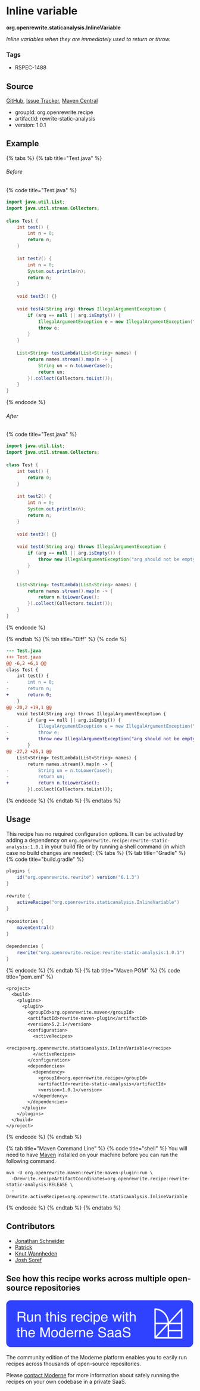 # Inline variable

**org.openrewrite.staticanalysis.InlineVariable**

_Inline variables when they are immediately used to return or throw._

### Tags

* RSPEC-1488

## Source

[GitHub](https://github.com/openrewrite/rewrite-static-analysis/blob/main/src/main/java/org/openrewrite/staticanalysis/InlineVariable.java), [Issue Tracker](https://github.com/openrewrite/rewrite-static-analysis/issues), [Maven Central](https://central.sonatype.com/artifact/org.openrewrite.recipe/rewrite-static-analysis/1.0.1/jar)

* groupId: org.openrewrite.recipe
* artifactId: rewrite-static-analysis
* version: 1.0.1

## Example


{% tabs %}
{% tab title="Test.java" %}

###### Before
{% code title="Test.java" %}
```java
import java.util.List;
import java.util.stream.Collectors;

class Test {
    int test() {
        int n = 0;
        return n;
    }

    int test2() {
        int n = 0;
        System.out.println(n);
        return n;
    }

    void test3() {}

    void test4(String arg) throws IllegalArgumentException {
        if (arg == null || arg.isEmpty()) {
            IllegalArgumentException e = new IllegalArgumentException("arg should not be empty or null");
            throw e;
        }
    }

    List<String> testLambda(List<String> names) {
        return names.stream().map(n -> {
            String un = n.toLowerCase();
            return un;
        }).collect(Collectors.toList());
    }
}
```
{% endcode %}

###### After
{% code title="Test.java" %}
```java
import java.util.List;
import java.util.stream.Collectors;

class Test {
    int test() {
        return 0;
    }

    int test2() {
        int n = 0;
        System.out.println(n);
        return n;
    }

    void test3() {}

    void test4(String arg) throws IllegalArgumentException {
        if (arg == null || arg.isEmpty()) {
            throw new IllegalArgumentException("arg should not be empty or null");
        }
    }

    List<String> testLambda(List<String> names) {
        return names.stream().map(n -> {
            return n.toLowerCase();
        }).collect(Collectors.toList());
    }
}
```
{% endcode %}

{% endtab %}
{% tab title="Diff" %}
{% code %}
```diff
--- Test.java
+++ Test.java
@@ -6,2 +6,1 @@
class Test {
    int test() {
-       int n = 0;
-       return n;
+       return 0;
    }
@@ -20,2 +19,1 @@
    void test4(String arg) throws IllegalArgumentException {
        if (arg == null || arg.isEmpty()) {
-           IllegalArgumentException e = new IllegalArgumentException("arg should not be empty or null");
-           throw e;
+           throw new IllegalArgumentException("arg should not be empty or null");
        }
@@ -27,2 +25,1 @@
    List<String> testLambda(List<String> names) {
        return names.stream().map(n -> {
-           String un = n.toLowerCase();
-           return un;
+           return n.toLowerCase();
        }).collect(Collectors.toList());
```
{% endcode %}
{% endtab %}
{% endtabs %}


## Usage

This recipe has no required configuration options. It can be activated by adding a dependency on `org.openrewrite.recipe:rewrite-static-analysis:1.0.1` in your build file or by running a shell command (in which case no build changes are needed): 
{% tabs %}
{% tab title="Gradle" %}
{% code title="build.gradle" %}
```groovy
plugins {
    id("org.openrewrite.rewrite") version("6.1.3")
}

rewrite {
    activeRecipe("org.openrewrite.staticanalysis.InlineVariable")
}

repositories {
    mavenCentral()
}

dependencies {
    rewrite("org.openrewrite.recipe:rewrite-static-analysis:1.0.1")
}
```
{% endcode %}
{% endtab %}
{% tab title="Maven POM" %}
{% code title="pom.xml" %}
```markup
<project>
  <build>
    <plugins>
      <plugin>
        <groupId>org.openrewrite.maven</groupId>
        <artifactId>rewrite-maven-plugin</artifactId>
        <version>5.2.1</version>
        <configuration>
          <activeRecipes>
            <recipe>org.openrewrite.staticanalysis.InlineVariable</recipe>
          </activeRecipes>
        </configuration>
        <dependencies>
          <dependency>
            <groupId>org.openrewrite.recipe</groupId>
            <artifactId>rewrite-static-analysis</artifactId>
            <version>1.0.1</version>
          </dependency>
        </dependencies>
      </plugin>
    </plugins>
  </build>
</project>
```
{% endcode %}
{% endtab %}

{% tab title="Maven Command Line" %}
{% code title="shell" %}
You will need to have [Maven](https://maven.apache.org/download.cgi) installed on your machine before you can run the following command.

```shell
mvn -U org.openrewrite.maven:rewrite-maven-plugin:run \
  -Drewrite.recipeArtifactCoordinates=org.openrewrite.recipe:rewrite-static-analysis:RELEASE \
  -Drewrite.activeRecipes=org.openrewrite.staticanalysis.InlineVariable
```
{% endcode %}
{% endtab %}
{% endtabs %}

## Contributors
* [Jonathan Schneider](jkschneider@gmail.com)
* [Patrick](patway99@gmail.com)
* [Knut Wannheden](knut@moderne.io)
* [Josh Soref](2119212+jsoref@users.noreply.github.com)


## See how this recipe works across multiple open-source repositories

[![Moderne Link Image](/.gitbook/assets/ModerneRecipeButton.png)](https://app.moderne.io/recipes/org.openrewrite.staticanalysis.InlineVariable)

The community edition of the Moderne platform enables you to easily run recipes across thousands of open-source repositories.

Please [contact Moderne](https://moderne.io/product) for more information about safely running the recipes on your own codebase in a private SaaS.
